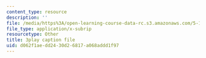 ```yaml
---
content_type: resource
description: ''
file: /media/https%3A/open-learning-course-data-rc.s3.amazonaws.com/5-112-principles-of-chemical-science-fall-2005/d062f1aedd2430d26817a068addd1f97_UesUBkX9HIQ.srt
file_type: application/x-subrip
resourcetype: Other
title: 3play caption file
uid: d062f1ae-dd24-30d2-6817-a068addd1f97
---
```

